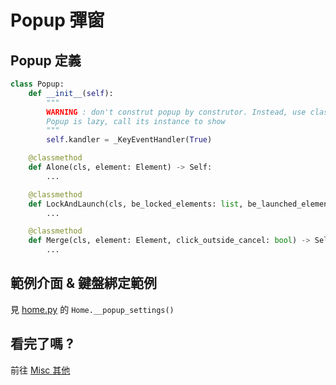 # Popup 彈窗

## Popup 定義

```py
class Popup:
    def __init__(self):
        """
        WARNING : don't construt popup by construtor. Instead, use class method
        Popup is lazy, call its instance to show
        """
        self.kandler = _KeyEventHandler(True)

    @classmethod
    def Alone(cls, element: Element) -> Self:
        ...

    @classmethod
    def LockAndLaunch(cls, be_locked_elements: list, be_launched_element: Element) -> Self:
        ...

    @classmethod
    def Merge(cls, element: Element, click_outside_cancel: bool) -> Self:  # 極少用
        ...
```

## 範例介面 & 鍵盤綁定範例

見 [home.py](../src/ui/home.py) 的 `Home.__popup_settings()`

## 看完了嗎 ?

前往 [Misc 其他](misc.md)